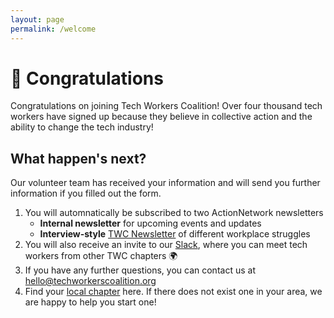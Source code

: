 ```yaml
---
layout: page
permalink: /welcome
---
```

# 🎉 Congratulations

Congratulations on joining Tech Workers Coalition! Over four thousand tech workers have signed up because they believe in collective action and the ability to change the tech industry! 

## What happen's next?
Our volunteer team has received your information and will send you further information if you filled out the form. 
1. You will automnatically be subscribed to two ActionNetwork newsletters
    * <b>Internal newsletter</b> for upcoming events and updates
    * <b>Interview-style</b> [TWC Newsletter](https://news.techworkerscoalition.org/) of different workplace struggles 
2. You will also receive an invite to our [Slack](https://techworkersco.slack.com/), where you can meet tech workers from other TWC chapters 🌍 
3. If you have any further questions, you can contact us at hello@techworkerscoalition.org 
4. Find your [local chapter](/chapters) here. If there does not exist one in your area, we are happy to help you start one! 
